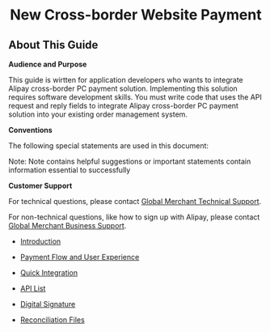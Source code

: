 <h1 align="center">New Cross-border Website Payment</h1>

## About This Guide

**Audience and Purpose**

This guide is wirtten for application developers who wants to integrate Alipay cross-border PC payment solution. Implementing this solution requires software development skills. You must write code that uses the API request and reply fields to integrate Alipay cross-border PC payment solution into your existing order management system.

**Conventions**

The following special statements are used in this document:

 Note:
Note contains helpful suggestions or important statements contain information essential to successfully

**Customer Support**

For technical questions, please contact <a href="mailto:overseas_support@service.alibaba.com">Global Merchant Technical Support</a>. 

For non-technical questions, like how to sign up with Alipay, please contact <a href="mailto:global.service@alipay.com">Global Merchant Business Support</a>.


* <a href="introduction.md"> Introduction </a>

* <a href="flow_experience.md"> Payment Flow and User Experience </a>

* <a href="integration.md"> Quick Integration </a>

* <a href="api_list.md"> API List </a>

* <a href="digital_signature.md"> Digital Signature </a>

* <a href="reconciliation.md"> Reconciliation Files </a>
